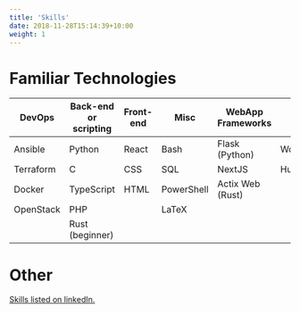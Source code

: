 ```yaml
---
title: 'Skills'
date: 2018-11-28T15:14:39+10:00
weight: 1
---
```



<!--more-->

# Familiar Technologies

| DevOps | Back-end or scripting | Front-end| Misc | WebApp Frameworks | CMS
|---|---|---|---|---|---|
| Ansible | Python | React| Bash | Flask (Python) | WordPress |
| Terraform | C | CSS | SQL | NextJS | Hugo |
| Docker | TypeScript | HTML | PowerShell | Actix Web (Rust) |
| OpenStack | PHP |  | LaTeX |  |
| | Rust (beginner) | | | |

# Other

[Skills listed on linkedIn.](https://www.linkedin.com/in/mat%C4%9Bj-smy%C4%8Dka-7769b6214/details/skills)

